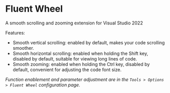 # Fluent Wheel

A smooth scrolling and zooming extension for Visual Studio 2022

Features:
- Smooth vertical scrolling: enabled by default, makes your code scrolling smoother.
- Smooth horizontal scrolling: enabled when holding the Shift key, disabled by default, suitable for viewing long lines of code.
- Smooth zooming: enabled when holding the Ctrl key, disabled by default, convenient for adjusting the code font size.

*Function enablement and parameter adjustment are in the  `Tools > Options > Fluent Wheel` configuration page.*